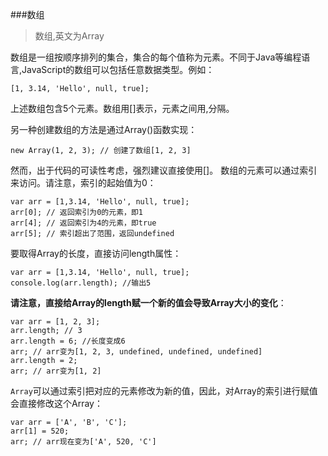 ###数组
>数组,英文为Array 

数组是一组按顺序排列的集合，集合的每个值称为元素。不同于Java等编程语言,JavaScript的数组可以包括任意数据类型。例如：
```
[1, 3.14, 'Hello', null, true];
```
上述数组包含5个元素。数组用[]表示，元素之间用,分隔。

另一种创建数组的方法是通过Array()函数实现：
```
new Array(1, 2, 3); // 创建了数组[1, 2, 3]
```
然而，出于代码的可读性考虑，强烈建议直接使用[]。
数组的元素可以通过索引来访问。请注意，索引的起始值为0：
```
var arr = [1,3.14, 'Hello', null, true];
arr[0]; // 返回索引为0的元素，即1
arr[4]; // 返回索引为4的元素，即true
arr[5]; // 索引超出了范围，返回undefined
```

要取得Array的长度，直接访问length属性：
```
var arr = [1,3.14, 'Hello', null, true];
console.log(arr.length); //输出5
```

**请注意，直接给Array的length赋一个新的值会导致Array大小的变化**：

```
var arr = [1, 2, 3];
arr.length; // 3
arr.length = 6; //长度变成6
arr; // arr变为[1, 2, 3, undefined, undefined, undefined]
arr.length = 2;
arr; // arr变为[1, 2]
```

`Array`可以通过索引把对应的元素修改为新的值，因此，对Array的索引进行赋值会直接修改这个Array：
```
var arr = ['A', 'B', 'C'];
arr[1] = 520;
arr; // arr现在变为['A', 520, 'C']
```